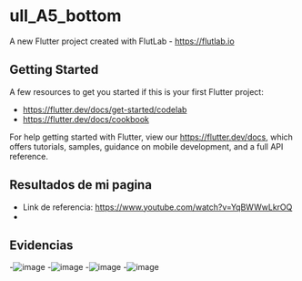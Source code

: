# ull_A5_bottom

A new Flutter project created with FlutLab - https://flutlab.io

## Getting Started

A few resources to get you started if this is your first Flutter project:

- https://flutter.dev/docs/get-started/codelab
- https://flutter.dev/docs/cookbook

For help getting started with Flutter, view our
https://flutter.dev/docs, which offers tutorials,
samples, guidance on mobile development, and a full API reference.

## Resultados de mi pagina

- Link de referencia: https://www.youtube.com/watch?v=YqBWWwLkrOQ
- 
## Evidencias
-![image](https://github.com/JonatanMVJ/ull_A5-bottom/assets/143743615/b4573d3e-e149-4d96-97d1-2c4635f8c78e)
-![image](https://github.com/JonatanMVJ/ull_A5-bottom/assets/143743615/6f4bd697-a183-4a2b-a9cf-971eb4c8395f)
-![image](https://github.com/JonatanMVJ/ull_A5-bottom/assets/143743615/3c0b9086-94ae-4698-899c-50f3daedaf5a)
-![image](https://github.com/JonatanMVJ/ull_A5-bottom/assets/143743615/065668d9-7436-4285-851b-927db308ec78)





